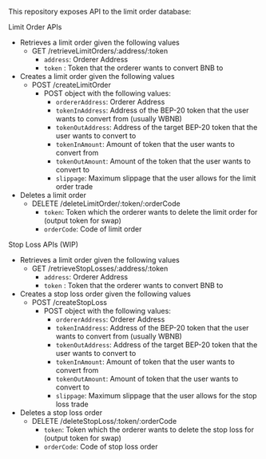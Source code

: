 This repository exposes API to the limit order database:

Limit Order APIs
- Retrieves a limit order given the following values
    - GET /retrieveLimitOrders/:address/:token
        - `address`: Orderer Address
        - `token` : Token that the orderer wants to convert BNB to
- Creates a limit order given the following values
    - POST /createLimitOrder
        - POST object with the following values:
            - `ordererAddress`: Orderer Address
            - `tokenInAddress`: Address of the BEP-20 token that the user wants to convert from (usually WBNB)
            - `tokenOutAddress`: Address of the target BEP-20 token that the user wants to convert to
            - `tokenInAmount`: Amount of token that the user wants to convert from
            - `tokenOutAmount`: Amount of the token that the user wants to convert to
            - `slippage`: Maximum slippage that the user allows for the limit order trade
- Deletes a limit order
    - DELETE /deleteLimitOrder/:token/:orderCode
        - `token`: Token which the orderer wants to delete the limit order for (output token for swap)
        - `orderCode`: Code of limit order

Stop Loss APIs (WIP)
- Retrieves a limit order given the following values
    - GET /retrieveStopLosses/:address/:token
        - `address`: Orderer Address
        - `token` : Token that the orderer wants to convert BNB to
- Creates a stop loss order given the following values
    - POST /createStopLoss
        - POST object with the following values:
            - `ordererAddress`: Orderer Address
            - `tokenInAddress`: Address of the BEP-20 token that the user wants to convert from (usually WBNB)
            - `tokenOutAddress`: Address of the target BEP-20 token that the user wants to convert to
            - `tokenInAmount`: Amount of token that the user wants to convert from
            - `tokenOutAmount`: Amount of token that the user wants to convert to
            - `slippage`: Maximum slippage that the user allows for the stop loss trade
- Deletes a stop loss order
    - DELETE /deleteStopLoss/:token/:orderCode
        - `token`: Token which the orderer wants to delete the stop loss for (output token for swap)
        - `orderCode`: Code of stop loss order